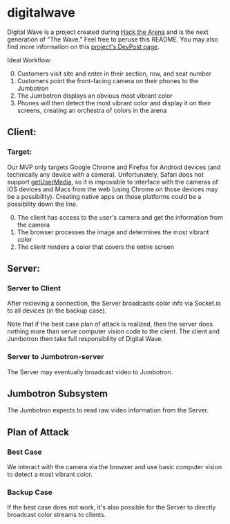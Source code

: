 # digitalwave

Digital Wave is a project created during [Hack the Arena](http://hackthearena.co) and is the next generation of "The Wave." Feel free to peruse this README. You may also find more information on this [project's DevPost page](http://devpost.com/software/digital-wave).

Ideal Workflow:

0. Customers visit site and enter in their section, row, and seat number
0. Customers point the front-facing camera on their phones to the Jumbotron
0. The Jumbotron displays an obvious most vibrant color
0. Phones will then detect the most vibrant color and display it on their screens, creating an orchestra of colors in the arena

## Client:

### Target:
Our MVP only targets Google Chrome and Firefox for Android devices (and technically any device with a camera). Unfortunately, Safari does not support [getUserMedia](https://developer.mozilla.org/en-US/docs/Web/API/MediaDevices/getUserMedia), so it is impossible to interface with the cameras of iOS devices and Macs from the web (using Chrome on those devices may be a possibility). Creating native apps on those platforms could be a possibility down the line.

0. The client has access to the user's camera and get the information from the camera
0. The browser processes the image and determines the most vibrant color
0. The client renders a color that covers the entire screen

## Server:

### Server to Client

After recieving a connection, the Server broadcasts color info via Socket.io to all devices (in the backup case).

Note that if the best case plan of attack is realized, then the server does nothing more than serve computer vision code to the client. The client and Jumbotron then take full responsibility of Digital Wave. 

### Server to Jumbotron-server
The Server may eventually broadcast video to Jumbotron.

## Jumbotron Subsystem
The Jumbotron expects to read raw video information from the Server.

## Plan of Attack

### Best Case
We interact with the camera via the browser and use basic computer vision to detect a most vibrant color.

### Backup Case
If the best case does not work, it's also possible for the Server to directly broadcast color streams to clients.
